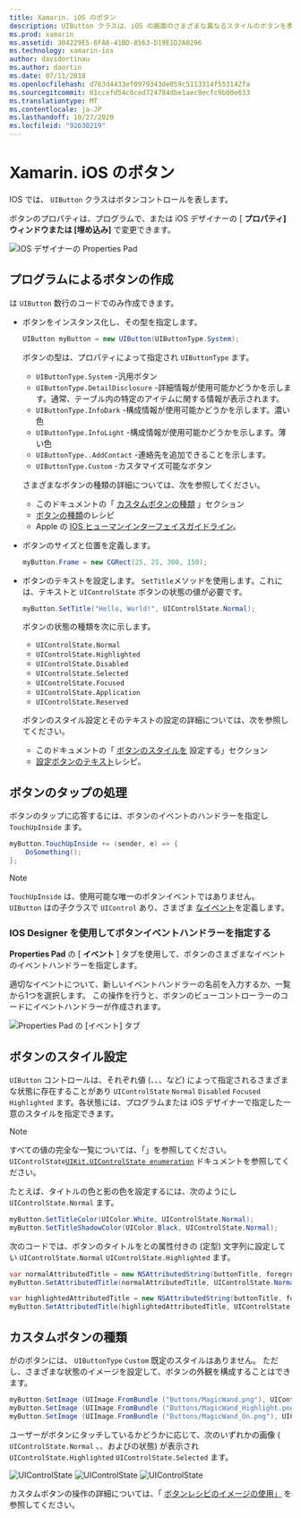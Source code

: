 ```yaml
---
title: Xamarin. iOS のボタン
description: UIButton クラスは、iOS の画面のさまざまな異なるスタイルのボタンを表すために使用されます。 このガイドでは、iOS でボタンを操作するためのさまざまなオプションについて説明します。
ms.prod: xamarin
ms.assetid: 304229E5-8FA8-41BD-8563-D19E1D2A0296
ms.technology: xamarin-ios
author: davidortinau
ms.author: daortin
ms.date: 07/11/2018
ms.openlocfilehash: d763d4433ef0979343de059c5113314f553142fa
ms.sourcegitcommit: 01ccefd54c0ced724784dbe1aec9ecfc9b00e633
ms.translationtype: MT
ms.contentlocale: ja-JP
ms.lasthandoff: 10/27/2020
ms.locfileid: "92630219"
---
```

# <a name="buttons-in-xamarinios"></a>Xamarin. iOS のボタン

IOS では、 `UIButton` クラスはボタンコントロールを表します。

ボタンのプロパティは、プログラムで、または iOS デザイナーの [ **プロパティ] ウィンドウまたは [埋め込み]** で変更できます。

![IOS デザイナーの Properties Pad](buttons-images/properties.png "IOS デザイナーの Properties Pad")

## <a name="creating-a-button-programmatically"></a>プログラムによるボタンの作成

は `UIButton` 数行のコードでのみ作成できます。

- ボタンをインスタンス化し、その型を指定します。

  ```csharp
  UIButton myButton = new UIButton(UIButtonType.System);
  ```

  ボタンの型は、プロパティによって指定され `UIButtonType` ます。

  - `UIButtonType.System` -汎用ボタン
  - `UIButtonType.DetailDisclosure` -詳細情報が使用可能かどうかを示します。通常、テーブル内の特定のアイテムに関する情報が表示されます。
  - `UIButtonType.InfoDark` -構成情報が使用可能かどうかを示します。濃い色
  - `UIButtonType.InfoLight` -構成情報が使用可能かどうかを示します。薄い色
  - `UIButtonType..AddContact` -連絡先を追加できることを示します。
  - `UIButtonType.Custom` -カスタマイズ可能なボタン

  さまざまなボタンの種類の詳細については、次を参照してください。
  
  - このドキュメントの「 [カスタムボタンの種類](#custom-button-types) 」セクション
  - [ボタンの種類](https://github.com/xamarin/recipes/tree/master/Recipes/ios/standard_controls/buttons/create_different_types_of_buttons)のレシピ
  - Apple の [IOS ヒューマンインターフェイスガイドライン](https://developer.apple.com/design/human-interface-guidelines/ios/controls/buttons/)。

- ボタンのサイズと位置を定義します。

  ```csharp
  myButton.Frame = new CGRect(25, 25, 300, 150);
  ```

- ボタンのテキストを設定します。 `SetTitle`メソッドを使用します。これには、テキストと `UIControlState` ボタンの状態の値が必要です。

  ```csharp
  myButton.SetTitle("Hello, World!", UIControlState.Normal);
  ```
  
  ボタンの状態の種類を次に示します。
  
  - `UIControlState.Normal`
  - `UIControlState.Highlighted`
  - `UIControlState.Disabled`
  - `UIControlState.Selected`
  - `UIControlState.Focused`
  - `UIControlState.Application`
  - `UIControlState.Reserved`
  
  ボタンのスタイル設定とそのテキストの設定の詳細については、次を参照してください。

  - このドキュメントの「 [ボタンのスタイルを](#styling-a-button) 設定する」セクション
  - [設定ボタンのテキスト](https://github.com/xamarin/recipes/tree/master/Recipes/ios/standard_controls/buttons/set_button_text)レシピ。

## <a name="handling-a-button-tap"></a>ボタンのタップの処理

ボタンのタップに応答するには、ボタンのイベントのハンドラーを指定し `TouchUpInside` ます。

```csharp
myButton.TouchUpInside += (sender, e) => {
    DoSomething();
};
```

> [!NOTE]
> `TouchUpInside` は、使用可能な唯一のボタンイベントではありません。 `UIButton` はの子クラスで `UIControl` あり、さまざま [なイベント](xref:UIKit.UIControlEvent)を定義します。

### <a name="using-the-ios-designer-to-specify-button-event-handlers"></a>IOS Designer を使用してボタンイベントハンドラーを指定する

**Properties Pad** の [ **イベント** ] タブを使用して、ボタンのさまざまなイベントのイベントハンドラーを指定します。

適切なイベントについて、新しいイベントハンドラーの名前を入力するか、一覧から1つを選択します。 この操作を行うと、ボタンのビューコントローラーのコードにイベントハンドラーが作成されます。

![Properties Pad の [イベント] タブ](buttons-images/image1.png "Properties Pad の [イベント] タブ")

## <a name="styling-a-button"></a>ボタンのスタイル設定

`UIButton` コントロールは、それぞれ値 (、、、など) によって指定されるさまざまな状態に存在することがあり `UIControlState` `Normal` `Disabled` `Focused` `Highlighted` ます。各状態には、プログラムまたは iOS デザイナーで指定した一意のスタイルを指定できます。

> [!NOTE]
> すべての値の完全な一覧については、「」を参照してください。 `UIControlState`[`UIKit.UIControlState enumeration`](xref:UIKit.UIControlState)
> ドキュメントを参照してください。

たとえば、タイトルの色と影の色を設定するには、次のようにし `UIControlState.Normal` ます。

```csharp
myButton.SetTitleColor(UIColor.White, UIControlState.Normal);
myButton.SetTitleShadowColor(UIColor.Black, UIControlState.Normal);
```

次のコードでは、ボタンのタイトルをとの属性付きの (定型) 文字列に設定してい `UIControlState.Normal` `UIControlState.Highlighted` ます。

```csharp
var normalAttributedTitle = new NSAttributedString(buttonTitle, foregroundColor: UIColor.Blue, strikethroughStyle: NSUnderlineStyle.Single);
myButton.SetAttributedTitle(normalAttributedTitle, UIControlState.Normal);

var highlightedAttributedTitle = new NSAttributedString(buttonTitle, foregroundColor: UIColor.Green, strikethroughStyle: NSUnderlineStyle.Thick);
myButton.SetAttributedTitle(highlightedAttributedTitle, UIControlState.Highlighted);
```

## <a name="custom-button-types"></a>カスタムボタンの種類

がのボタンには、 `UIButtonType` `Custom` 既定のスタイルはありません。 ただし、さまざまな状態のイメージを設定して、ボタンの外観を構成することはできます。

```csharp
myButton.SetImage (UIImage.FromBundle ("Buttons/MagicWand.png"), UIControlState.Normal);
myButton.SetImage (UIImage.FromBundle ("Buttons/MagicWand_Highlight.png"), UIControlState.Highlighted);
myButton.SetImage (UIImage.FromBundle ("Buttons/MagicWand_On.png"), UIControlState.Selected);
```

ユーザーがボタンにタッチしているかどうかに応じて、次のいずれかの画像 ( `UIControlState.Normal` 、、およびの状態) が表示され `UIControlState.Highlighted` `UIControlState.Selected` ます。

![UIControlState](buttons-images/image22.png "UIControlState") 
![UIControlState](buttons-images/image23.png "UIControlState") 
![UIControlState](buttons-images/image24.png "UIControlState")

カスタムボタンの操作の詳細については、「 [ボタンレシピのイメージの使用」](https://github.com/xamarin/recipes/tree/master/Recipes/ios/standard_controls/buttons/use_an_image_for_a_button) を参照してください。

